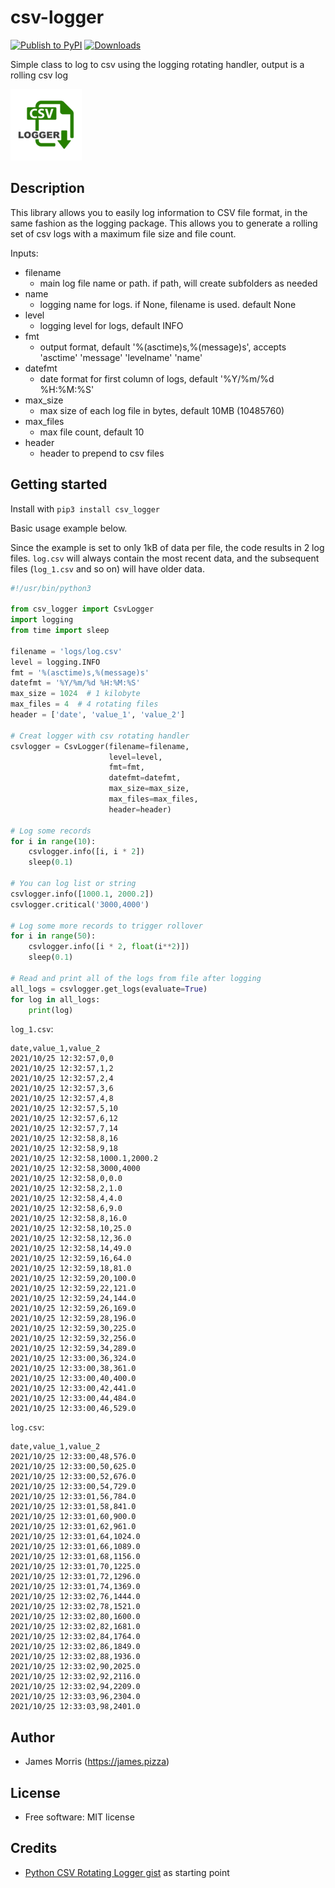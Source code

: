 # csv-logger

[![Publish to PyPI](https://github.com/morrious/csv-logger/actions/workflows/python-publish.yml/badge.svg)](https://pypi.org/project/csv-logger/) [![Downloads](https://pepy.tech/badge/csv-logger)](https://pepy.tech/project/csv-logger)

Simple class to log to csv using the logging rotating handler, output is a rolling csv log

![csv-logger](https://github.com/Morrious/csv-logger/blob/prod/csv-logger.png?raw=true)

Description
-----------
This library allows you to easily log information to CSV file format, in the same fashion as the logging package. This allows you to generate a rolling set of csv logs with a maximum  file size and file count.

Inputs:

* filename
    * main log file name or path. if path, will create subfolders as needed
* name
    * logging name for logs. if None, filename is used. default None
* level
	* logging level for logs, default INFO
* fmt
	* output format, default '%(asctime)s,%(message)s', accepts 'asctime' 'message' 'levelname' 'name'
* datefmt
	* date format for first column of logs, default '%Y/%m/%d %H:%M:%S'
* max_size
	* max size of each log file in bytes, default 10MB (10485760)
* max_files
	* max file count, default 10
* header
	* header to prepend to csv files

Getting started
---------------

Install with ```pip3 install csv_logger```

Basic usage example below.

Since the example is set to only 1kB of data per file, the code results in 2 log files. `log.csv` will always contain the most recent data, and the subsequent files (`log_1.csv` and so on) will have older data.

```python
#!/usr/bin/python3

from csv_logger import CsvLogger
import logging
from time import sleep

filename = 'logs/log.csv'
level = logging.INFO
fmt = '%(asctime)s,%(message)s'
datefmt = '%Y/%m/%d %H:%M:%S'
max_size = 1024  # 1 kilobyte
max_files = 4  # 4 rotating files
header = ['date', 'value_1', 'value_2']

# Creat logger with csv rotating handler
csvlogger = CsvLogger(filename=filename,
                      level=level,
                      fmt=fmt,
                      datefmt=datefmt,
                      max_size=max_size,
                      max_files=max_files,
                      header=header)

# Log some records
for i in range(10):
    csvlogger.info([i, i * 2])
    sleep(0.1)

# You can log list or string
csvlogger.info([1000.1, 2000.2])
csvlogger.critical('3000,4000')

# Log some more records to trigger rollover
for i in range(50):
    csvlogger.info([i * 2, float(i**2)])
    sleep(0.1)

# Read and print all of the logs from file after logging
all_logs = csvlogger.get_logs(evaluate=True)
for log in all_logs:
    print(log)
```
`log_1.csv`:
```csv
date,value_1,value_2
2021/10/25 12:32:57,0,0
2021/10/25 12:32:57,1,2
2021/10/25 12:32:57,2,4
2021/10/25 12:32:57,3,6
2021/10/25 12:32:57,4,8
2021/10/25 12:32:57,5,10
2021/10/25 12:32:57,6,12
2021/10/25 12:32:57,7,14
2021/10/25 12:32:58,8,16
2021/10/25 12:32:58,9,18
2021/10/25 12:32:58,1000.1,2000.2
2021/10/25 12:32:58,3000,4000
2021/10/25 12:32:58,0,0.0
2021/10/25 12:32:58,2,1.0
2021/10/25 12:32:58,4,4.0
2021/10/25 12:32:58,6,9.0
2021/10/25 12:32:58,8,16.0
2021/10/25 12:32:58,10,25.0
2021/10/25 12:32:58,12,36.0
2021/10/25 12:32:58,14,49.0
2021/10/25 12:32:59,16,64.0
2021/10/25 12:32:59,18,81.0
2021/10/25 12:32:59,20,100.0
2021/10/25 12:32:59,22,121.0
2021/10/25 12:32:59,24,144.0
2021/10/25 12:32:59,26,169.0
2021/10/25 12:32:59,28,196.0
2021/10/25 12:32:59,30,225.0
2021/10/25 12:32:59,32,256.0
2021/10/25 12:32:59,34,289.0
2021/10/25 12:33:00,36,324.0
2021/10/25 12:33:00,38,361.0
2021/10/25 12:33:00,40,400.0
2021/10/25 12:33:00,42,441.0
2021/10/25 12:33:00,44,484.0
2021/10/25 12:33:00,46,529.0
```
`log.csv`:
```csv
date,value_1,value_2
2021/10/25 12:33:00,48,576.0
2021/10/25 12:33:00,50,625.0
2021/10/25 12:33:00,52,676.0
2021/10/25 12:33:00,54,729.0
2021/10/25 12:33:01,56,784.0
2021/10/25 12:33:01,58,841.0
2021/10/25 12:33:01,60,900.0
2021/10/25 12:33:01,62,961.0
2021/10/25 12:33:01,64,1024.0
2021/10/25 12:33:01,66,1089.0
2021/10/25 12:33:01,68,1156.0
2021/10/25 12:33:01,70,1225.0
2021/10/25 12:33:01,72,1296.0
2021/10/25 12:33:01,74,1369.0
2021/10/25 12:33:02,76,1444.0
2021/10/25 12:33:02,78,1521.0
2021/10/25 12:33:02,80,1600.0
2021/10/25 12:33:02,82,1681.0
2021/10/25 12:33:02,84,1764.0
2021/10/25 12:33:02,86,1849.0
2021/10/25 12:33:02,88,1936.0
2021/10/25 12:33:02,90,2025.0
2021/10/25 12:33:02,92,2116.0
2021/10/25 12:33:02,94,2209.0
2021/10/25 12:33:03,96,2304.0
2021/10/25 12:33:03,98,2401.0
```
Author
-------
* James Morris (https://james.pizza)

License
-------
* Free software: MIT license

Credits
---------
* [Python CSV Rotating Logger gist](https://gist.github.com/arduino12/144c346c9f3ecc8175be45a2f6bda599) as starting point